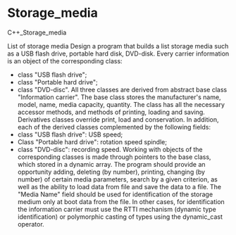 # Storage_media
C++_Storage_media

List of storage media
Design a program that builds a list
storage media such as a USB flash drive,
portable hard disk, DVD-disk. Every carrier
information is an object of the corresponding class:
- class "USB flash drive";
- class "Portable hard drive";
- class "DVD-disc".
All three classes are derived from abstract
base class "Information carrier".
The base class stores the manufacturer's name, model,
name, media capacity, quantity. The class has
all the necessary accessor methods, and
methods of printing, loading and saving. Derivatives
classes override print, load and
conservation. In addition, each of the derived classes
complemented by the following fields:
- class "USB flash drive": USB speed;
- Class "Portable hard drive": rotation speed
spindle;
- class "DVD-disc": recording speed.
Working with objects of the corresponding classes
is made through pointers to the base class, which
stored in a dynamic array.
The program should provide an opportunity
adding, deleting (by number), printing, changing (by
number) of certain media parameters, search by
a given criterion, as well as the ability to load data from
file and save the data to a file.
The "Media Name" field should be used for
identification of the storage medium only at boot
data from the file. In other cases, for identification
the information carrier must use the RTTI mechanism
(dynamic type identification) or polymorphic
casting of types using the dynamic_cast operator.
